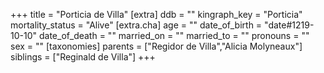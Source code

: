 +++
title = "Porticia de Villa"
[extra]
ddb = ""
kingraph_key = "Porticia"
mortality_status = "Alive"
[extra.cha]
age = ""
date_of_birth = "date#1219-10-10"
date_of_death = ""
married_on = ""
married_to = ""
pronouns = ""
sex = ""
[taxonomies]
parents = ["Regidor de Villa","Alicia Molyneaux"]
siblings = ["Reginald de Villa"]
+++

